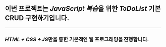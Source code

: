 ## 이번 프로젝트는 *JavaScript 복습*을 위한 _ToDoList_ 기본 CRUD 구현하기입니다.

---

### *HTML + CSS + JS*만을 통한 기본적인 웹 프로그래밍을 진행합니다.
